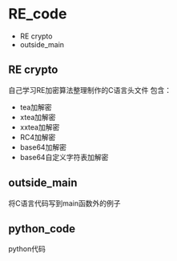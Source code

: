 # RE_code

- RE crypto
- outside_main

## RE crypto


自己学习RE加密算法整理制作的C语言头文件
包含：
- tea加解密
- xtea加解密
- xxtea加解密
- RC4加解密
- base64加解密
- base64自定义字符表加解密

## outside_main

将C语言代码写到main函数外的例子

## python_code

python代码